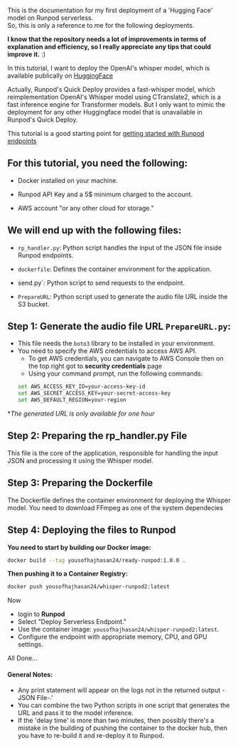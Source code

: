 
This is the documentation for my first deployment of a 'Hugging Face' model on Runpod serverless.  
So, this is only a reference to me for the following deployments.  

**I know that the repository needs a lot of improvements in terms of explanation and efficiency, so I really appreciate any tips that could improve it.** :) 
  
In this tutorial, I want to deploy the OpenAI's whisper model, which is available publically on [HuggingFace](https://huggingface.co/openai/whisper-large-v3)  
  
  
Actually, Runpod's Quick Deploy provides a fast-whisper model, which reimplementation OpenAI's Whisper model using CTranslate2, which is a fast inference engine for Transformer models. But I only want to mimic the deployment for any other Huggingface model that is unavailable in Runpod's Quick Deploy.  
  

This tutorial is a good starting point for [getting started with Runpod endpoints](https://docs.runpod.io/serverless/get-started)

  

## For this tutorial, you need the following:

- Docker installed on your machine.

- Runpod API Key and a 5$ minimum charged to the account.

- AWS account "or any other cloud for storage."

  

## We will end up with the following files:

- `rp_handler.py`: Python script handles the input of the JSON file inside Runpod endpoints.

- `dockerfile`: Defines the container environment for the application.

- send.py`: Python script to send requests to the endpoint.

- `PrepareURL`: Python script used to generate the audio file URL inside the S3 bucket.

  

  

## Step 1: Generate the audio file URL `PrepareURL.py`:
- This file needs the `boto3` library to be installed in your environment.
- You need to specify the AWS credentials to access AWS API.
	- To get AWS credentials, you can navigate to AWS Console then on the top right got to **security credentials** page
	- Using your command prompt, run the following commands:
	```bash 
	set AWS_ACCESS_KEY_ID=your-access-key-id
	set AWS_SECRET_ACCESS_KEY=your-secret-access-key
	set AWS_DEFAULT_REGION=your-region 
	```
**The generated URL is only available for one hour*	

## Step 2: Preparing the rp_handler.py File  
This file is the core of the application, responsible for handling the input JSON and processing it using the Whisper model.

## Step 3: Preparing the Dockerfile  
The Dockerfile defines the container environment for deploying the Whisper model.
You need to download FFmpeg as one of the system dependecies

## Step 4: Deploying the files to Runpod
**You need to start by building our Docker image:**
```bash 
docker build --tag yousofhajhasan24/ready-runpod:1.0.0 .
```

**Then pushing it to a Container Registry:**
```bash
docker push yousofhajhasan24/whisper-runpod2:latest
```

Now 
- login to **Runpod**
-   Select "Deploy Serverless Endpoint."
-   Use the container image: `yousofhajhasan24/whisper-runpod2:latest`.
-   Configure the endpoint with appropriate memory, CPU, and GPU settings.


All Done...

#### General Notes:
- Any print statement will appear on the logs not in the returned output -JSON File-.'
- You can combine the two Python scripts in one script that generates the URL and pass it to the model inference.
- If the 'delay time' is more than two minutes, then possibly there's a mistake in the building of pushing the container to the docker hub, then you have to re-build it and re-deploy it to Runpod.
